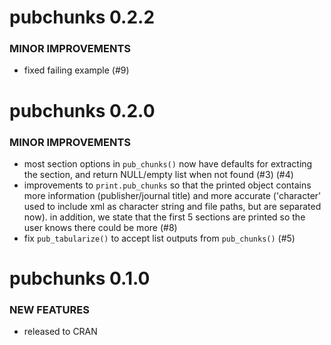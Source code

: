 pubchunks 0.2.2
===============

### MINOR IMPROVEMENTS

* fixed failing example (#9)

pubchunks 0.2.0
===============

### MINOR IMPROVEMENTS

* most section options in `pub_chunks()` now have defaults for extracting the section, and return NULL/empty list when not found (#3) (#4)
* improvements to `print.pub_chunks` so that the printed object contains more information (publisher/journal title) and more accurate ('character' used to include xml as character string and file paths, but are separated now). in addition, we state that the first 5 sections are printed so the user knows there could be more (#8)
* fix `pub_tabularize()` to accept list outputs from `pub_chunks()` (#5)

pubchunks 0.1.0
===============

### NEW FEATURES

* released to CRAN
